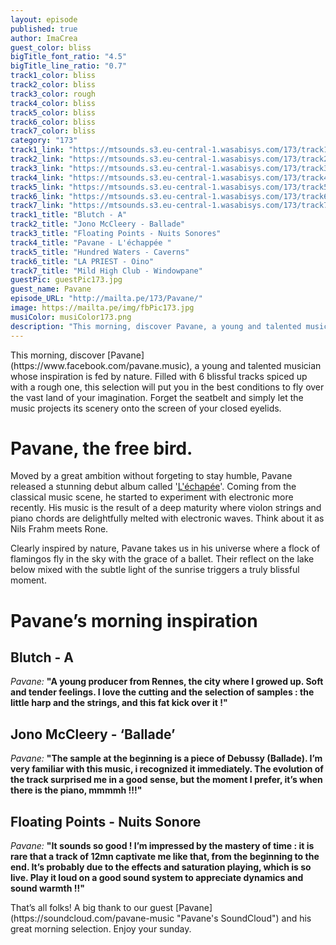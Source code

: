 ```yaml
---
layout: episode
published: true
author: ImaCrea
guest_color: bliss
bigTitle_font_ratio: "4.5"
bigTitle_line_ratio: "0.7"
track1_color: bliss
track2_color: bliss
track3_color: rough
track4_color: bliss
track5_color: bliss
track6_color: bliss
track7_color: bliss
category: "173"
track1_link: "https://mtsounds.s3.eu-central-1.wasabisys.com/173/track1.mp3"
track2_link: "https://mtsounds.s3.eu-central-1.wasabisys.com/173/track2.mp3"
track3_link: "https://mtsounds.s3.eu-central-1.wasabisys.com/173/track3.mp3"
track4_link: "https://mtsounds.s3.eu-central-1.wasabisys.com/173/track4.mp3"
track5_link: "https://mtsounds.s3.eu-central-1.wasabisys.com/173/track5.mp3"
track6_link: "https://mtsounds.s3.eu-central-1.wasabisys.com/173/track6.mp3"
track7_link: "https://mtsounds.s3.eu-central-1.wasabisys.com/173/track7.mp3"
track1_title: "Blutch - A"
track2_title: "Jono McCleery - Ballade"
track3_title: "Floating Points - Nuits Sonores"
track4_title: "Pavane - L'échappée "
track5_title: "Hundred Waters - Caverns"
track6_title: "LA PRIEST - Oino"
track7_title: "Mild High Club - Windowpane"
guestPic: guestPic173.jpg
guest_name: Pavane
episode_URL: "http://mailta.pe/173/Pavane/"
image: https://mailta.pe/img/fbPic173.jpg
musiColor: musiColor173.png
description: "This morning, discover Pavane, a young and talented musician whose inspiration is fed by nature. Filled with 6 blissful tracks and ending with a wild one, this selection will put you in the best conditions to fly over the vast land of your imagination. Forget the seatbelt and simply let the music projects its scenery onto the screen of your closed eyelids."
---
```


<p id="introduction">This morning, discover [Pavane](https://www.facebook.com/pavane.music), a young and talented musician whose inspiration is fed by nature. Filled with 6 blissful tracks spiced up with a rough one, this selection will put you in the best conditions to fly over the vast land of your imagination. Forget the seatbelt and simply let the music projects its scenery onto the screen of your closed eyelids.</p>

# Pavane, the free bird.

Moved by a great ambition without forgeting to stay humble, Pavane released a stunning debut album called '[L'échapée](https://eumolpe.bandcamp.com/album/l-chapp-e)'. Coming from the classical music scene, he started to experiment with electronic more recently. His music is the result of a deep maturity where violon strings and piano chords are delightfully melted with electronic waves. Think about it as Nils Frahm meets Rone. 

Clearly inspired by nature, Pavane takes us in his universe where a flock of flamingos fly in the sky with the grace of a ballet. Their reflect on the lake below mixed with the subtle light of the sunrise triggers a truly blissful moment.

# Pavane’s morning inspiration
 
## Blutch - A
_Pavane:_ **"**A young producer from Rennes, the city where I growed up. Soft and tender feelings. I love the cutting and the selection of samples : the little harp and the strings, and this fat kick over it !**"**
 
## Jono McCleery - ‘Ballade’
_Pavane:_ **"**The sample at the beginning is a piece of Debussy (Ballade). I’m very familiar with this music, i recognized it immediately. The evolution of the track surprised me in a good sense, but the moment I prefer, it’s when there is the piano, mmmmh !!!**"**
 
## Floating Points - Nuits Sonore
_Pavane:_ **"**It sounds so good ! I’m impressed by the mastery of time : it is rare that a track of 12mn captivate me like that, from the beginning to the end. It’s probably due to the effects and saturation playing, which is so live. Play it loud on a good sound system to appreciate dynamics and sound warmth !!**"** 
 
<p id="outroduction">
That’s all folks! A big thank to our guest [Pavane](https://soundcloud.com/pavane-music "Pavane's SoundCloud") and his great morning selection. Enjoy your sunday.
</p>